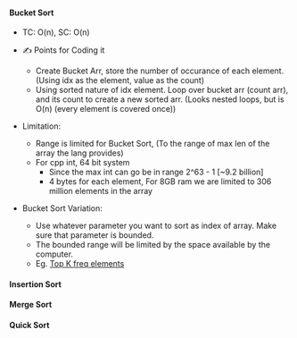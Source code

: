 
#### Bucket Sort

- TC: O(n), SC: O(n)

- :writing_hand: Points for Coding it
  - Create Bucket Arr, store the number of occurance of each element. (Using idx as the element, value as the count)
  - Using sorted nature of idx element. Loop over bucket arr (count arr), and its count to create a new sorted arr. (Looks nested loops, but is O(n) (every element is covered once))

- Limitation:
  - Range is limited for Bucket Sort, (To the range of max len of the array the lang provides)
  - For cpp int, 64 bit system
    - Since the max int can go be in range 2^63 - 1 [~9.2 billion]
    - 4 bytes for each element, For 8GB ram we are limited to 306 million elements in the array

- Bucket Sort Variation:
  - Use whatever parameter you want to sort as index of array. Make sure that parameter is bounded.
  - The bounded range will be limited by the space available by the computer.
  - Eg. [Top K freq elements](https://github.com/senorbeast/leetCode/blob/main/0347-top-k-frequent-elements/0347-top-k-frequent-elements.cpp)

#### Insertion Sort

#### Merge Sort

#### Quick Sort
